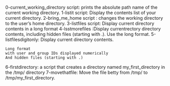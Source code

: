 0-current_working_directory script: prints the absolute path name of the current working directory.
1-listit script: Display the contents list of your current directory.
2-bring_me_home script : changes the working directory to the user’s home directory.
3-listfiles script: Display current directory contents in a long format
4-lsstmorefiles :Display currentrectory directory contents, including hidden files (starting with .). Use the long format.
5-listfilesdigitonly: Display current directory contents.

    Long format
    with user and group IDs displayed numerically
    And hidden files (starting with .)
6-firstdirectory: a script that creates a directory named my_first_directory in the /tmp/ directory
7-movethatfile: Move the file betty from /tmp/ to /tmp/my_first_directory.
